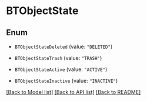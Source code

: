 # BTObjectState

## Enum


* `BTObjectStateDeleted` (value: `"DELETED"`)

* `BTObjectStateTrash` (value: `"TRASH"`)

* `BTObjectStateActive` (value: `"ACTIVE"`)

* `BTObjectStateInactive` (value: `"INACTIVE"`)


[[Back to Model list]](../README.md#documentation-for-models) [[Back to API list]](../README.md#documentation-for-api-endpoints) [[Back to README]](../README.md)


